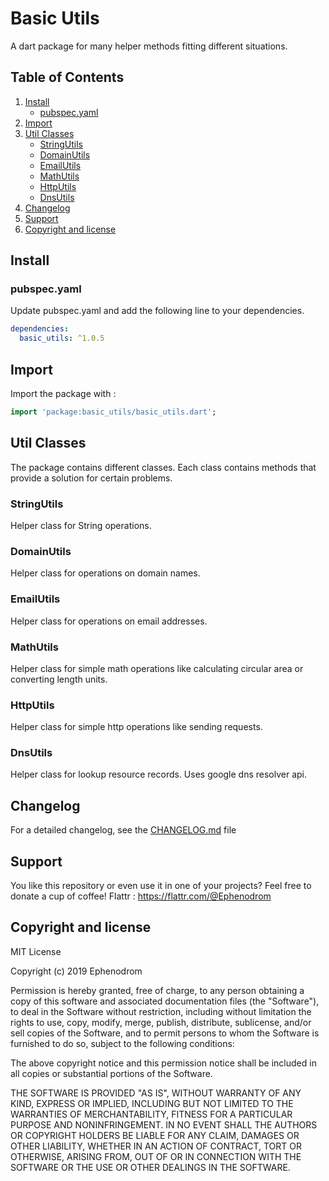 # Basic Utils

A dart package for many helper methods fitting different situations.

## Table of Contents

1. [Install](#install)
   * [pubspec.yaml](#pubspec.yaml)
2. [Import](#import)
3. [Util Classes](#util-classes)
   * [StringUtils](#stringutils)
   * [DomainUtils](#domainutils)
   * [EmailUtils](#emailutils)
   * [MathUtils](#mathutils)
   * [HttpUtils](#httputils)
   * [DnsUtils](#dnsutils)
4. [Changelog](#changelog)
5. [Support](#support)
6. [Copyright and license](#copyright-and-license)

## Install

### pubspec.yaml

Update pubspec.yaml and add the following line to your dependencies.

```yaml
dependencies:
  basic_utils: ^1.0.5
```

## Import

Import the package with :

```dart
import 'package:basic_utils/basic_utils.dart';
```

## Util Classes

The package contains different classes. Each class contains methods that provide a solution for certain problems.

### StringUtils

Helper class for String operations.

### DomainUtils

Helper class for operations on domain names.

### EmailUtils

Helper class for operations on email addresses.

### MathUtils

Helper class for simple math operations like calculating circular area or converting length units.

### HttpUtils

Helper class for simple http operations like sending requests.

### DnsUtils

Helper class for lookup resource records. Uses google dns resolver api.

## Changelog

For a detailed changelog, see the [CHANGELOG.md](CHANGELOG.md) file

## Support

You like this repository or even use it in one of your projects? Feel free to donate a cup of coffee!
Flattr : <https://flattr.com/@Ephenodrom>

## Copyright and license

MIT License

Copyright (c) 2019 Ephenodrom

Permission is hereby granted, free of charge, to any person obtaining a copy
of this software and associated documentation files (the "Software"), to deal
in the Software without restriction, including without limitation the rights
to use, copy, modify, merge, publish, distribute, sublicense, and/or sell
copies of the Software, and to permit persons to whom the Software is
furnished to do so, subject to the following conditions:

The above copyright notice and this permission notice shall be included in all
copies or substantial portions of the Software.

THE SOFTWARE IS PROVIDED "AS IS", WITHOUT WARRANTY OF ANY KIND, EXPRESS OR
IMPLIED, INCLUDING BUT NOT LIMITED TO THE WARRANTIES OF MERCHANTABILITY,
FITNESS FOR A PARTICULAR PURPOSE AND NONINFRINGEMENT. IN NO EVENT SHALL THE
AUTHORS OR COPYRIGHT HOLDERS BE LIABLE FOR ANY CLAIM, DAMAGES OR OTHER
LIABILITY, WHETHER IN AN ACTION OF CONTRACT, TORT OR OTHERWISE, ARISING FROM,
OUT OF OR IN CONNECTION WITH THE SOFTWARE OR THE USE OR OTHER DEALINGS IN THE
SOFTWARE.
